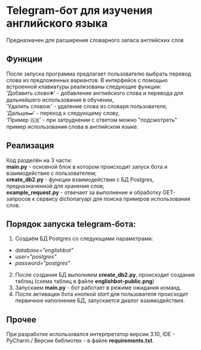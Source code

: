 # Telegram-бот для изучения английского языка

Предназначен для расширения словарного запаса английских слов

## Функции
После запуска программа предлагает пользователю выбрать перевод слова из предложенных вариантов. В интерфейсе с помощью встроенной клавиатуры реализованы следующие функции:\
'Добавить слово➕' - добавление английского слова и перевода для дальнейшего использования в обучении,\
'Удалить слово🔙' - удаление слова из словаря пользователя,\
'Дальше⏭' - переход к следующему слову,\
'Пример 🇬🇧' - при затруднении с ответом можно "подсмотреть" пример использования слова в английском языке.

## Реализация
Код разделён на 3 части:\
**main.py** - основной блок в котором происходит запуск бота и взаимодействие с пользователем;\
**create_db2.py** - функции взаимодействия с БД Postgres, предназначенной для хранения слов;\
**example_request.py** - отвечает за выполнение и обработку GET-запросов к сервису dictionaryapi для поиска примеров использования слов.

## Порядок запуска telegram-бота:
1. Создаём БД Postgres со следующими параметрами:
- _database="englishbot"_
- _user="postgres"_
- _password="postgres"_
2. После создания БД выполняем **create_db2.py**, происходит создание таблиц (схема таблиц в файле **englishbot-public.png**)
3. Запускаем **main.py** - бот работает в режиме ожидания команд.
4. После активации бота кнопкой _start_ для пользователя происходит первичное наполнение БД, запускается диалог взаимодействия.

## Прочее
При разработке использовался интерпретатор версии 3.10, IDE - PyCharm./
Версии библиотек - в файле **requirements.txt**.
